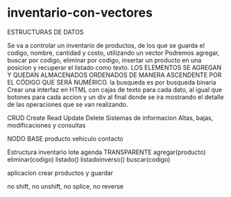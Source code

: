 # inventario-con-vectores
ESTRUCTURAS DE DATOS

Se va a controlar un inventario de productos, de los que se guarda el codigo, nombre, cantidad y costo, utilizando un vector
Podremos agregar, buscar por codigo, eliminar por codigo, insertar un producto en una posicion y recuperar el listado como texto.
LOS ELEMENTOS SE AGREGAN Y QUEDAN ALMACENADOS ORDENADOS DE MANERA ASCENDENTE POR EL CÓDIGO QUE SERÁ NUMÉRICO.
la busqueda es por busqueda binaria
Crear una interfaz en HTML con cajas de texto para cada dato, al igual que botones para cada accion y un div al final donde se ira mostrando el detalle de las operaciones que se van realizando.


CRUD
Create Read Update Delete
Sistemas de informacion
Altas, bajas, modificaciones y consultas


NODO BASE producto vehiculo contacto

Estructura inventario lote agenda TRANSPARENTE agregar(producto) eliminar(codigo) listado() listadoinverso() buscar(codigo)

aplicacion crear productos y guardar


no shift, no unshift, no splice, no reverse
